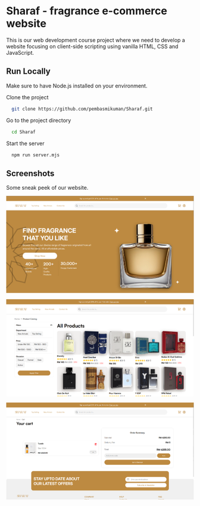 
# Sharaf - fragrance e-commerce website

This is our web development course project where we need to develop a website focusing on client-side scripting using vanilla HTML, CSS and JavaScript.


## Run Locally
Make sure to have Node.js installed on your environment.

Clone the project

```bash
  git clone https://github.com/pembasmikuman/Sharaf.git
```

Go to the project directory

```bash
  cd Sharaf
```

Start the server

```bash
  npm run server.mjs
```


## Screenshots
Some sneak peek of our website.

![Homepage](https://github.com/pembasmikuman/Sharaf/blob/main/assets/images/demo/image.png)

![Catalog](https://github.com/pembasmikuman/Sharaf/blob/main/assets/images/demo/catalog.png)

![Cart](https://github.com/pembasmikuman/Sharaf/blob/main/assets/images/demo/cart.png)

